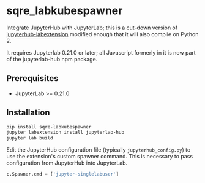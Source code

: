# sqre_labkubespawner

Integrate JupyterHub with JupyterLab; this is a cut-down version of 
[jupyterhub-labextension](https://github.com/jupyterhub/jupyterhub-labextension)
modified enough that it will also compile on Python 2.

It requires Jupyterlab 0.21.0 or later; all Javascript formerly in it is
now part of the jupyterlab-hub npm package.


## Prerequisites

* JupyterLab >= 0.21.0

## Installation

```bash
pip install sqre-labkubespawner
jupyter labextension install jupyterlab-hub
jupyter lab build
```

Edit the JupyterHub configuration file (typically ``jupyterhub_config.py``) to
use the extension's custom spawner command. This is necessary to pass
configuration from JupyterHub into JupyterLab.

```python
c.Spawner.cmd = ['jupyter-singlelabuser']
```


